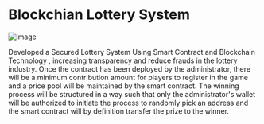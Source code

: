 # Blockchian Lottery System

![image](https://user-images.githubusercontent.com/90995877/181271964-d52e2075-cdc7-4651-85ea-eb72b9dd335b.png)

Developed a Secured Lottery System Using Smart Contract and Blockchain Technology , increasing transparency and reduce frauds in the lottery industry. Once the contract has been deployed by the administrator, there will be a minimum contribution amount for players to register in the game and a price pool will be maintained by the smart contract. The winning process will be structured in a way such that only the administrator\'s wallet will be authorized to initiate the process to randomly pick an address and the smart contract will by definition transfer the prize to the winner.
